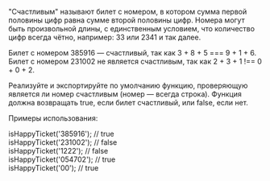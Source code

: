 "Счастливым" называют билет с номером, в котором сумма первой половины цифр равна сумме второй половины цифр. Номера могут быть произвольной длины, с единственным условием, что количество цифр всегда чётно, например: 33 или 2341 и так далее.

Билет с номером 385916 — счастливый, так как 3 + 8 + 5 === 9 + 1 + 6. Билет с номером 231002 не является счастливым, так как 2 + 3 + 1 !== 0 + 0 + 2.

Реализуйте и экспортируйте по умолчанию функцию, проверяющую является ли номер счастливым (номер — всегда строка). Функция должна возвращать true, если билет счастливый, или false, если нет.

Примеры использования:

isHappyTicket('385916');    // true  
isHappyTicket('231002');   // false  
isHappyTicket('1222');    // false  
isHappyTicket('054702'); // true  
isHappyTicket('00');    // true  
